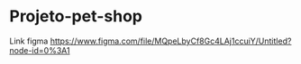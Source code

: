 # Projeto-pet-shop
Link figma https://www.figma.com/file/MQpeLbyCf8Gc4LAj1ccuiY/Untitled?node-id=0%3A1

